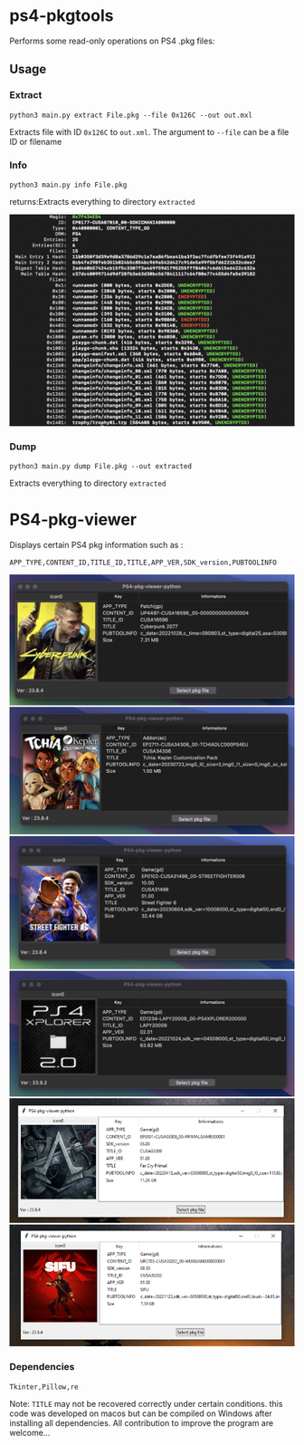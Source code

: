 # ps4-pkgtools

Performs some read-only operations on PS4 .pkg files:

## Usage

### Extract

```
python3 main.py extract File.pkg --file 0x126C --out out.mxl
```

Extracts file with ID `0x126C` to `out.xml`. 
The argument to `--file` can be a file ID or filename 

### Info

```
python3 main.py info File.pkg
```

returns:Extracts everything to directory `extracted`

![info.png](img/info.png)

### Dump
```
python3 main.py dump File.pkg --out extracted
```

Extracts everything to directory `extracted`

# PS4-pkg-viewer

Displays certain PS4 pkg information such as :
```
APP_TYPE,CONTENT_ID,TITLE_ID,TITLE,APP_VER,SDK_version,PUBTOOLINFO 
```
<img src="img/view1.png" alt="view1">
<img src="img/view2.png" alt="view2">

<img src="img/view3.png" alt="view3">
<img src="img/view4.png" alt="view4">

<img src="img/view5.PNG" alt="view5">
<img src="img/view6.PNG" alt="view6">

### Dependencies
   ```
Tkinter,Pillow,re
``` 
Note: `TITLE` may not be recovered correctly under certain conditions.
    this code was developed on macos but can be compiled on Windows after installing all dependencies.
    All contribution to improve the program are welcome...

